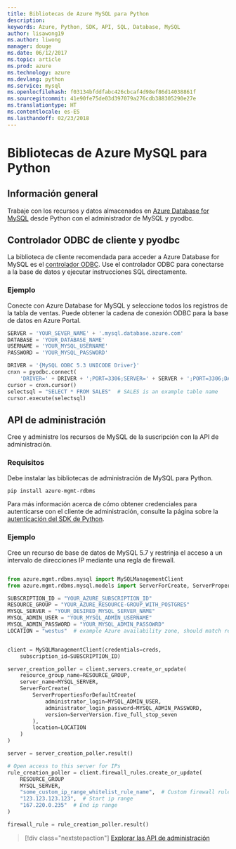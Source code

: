 ```yaml
---
title: Bibliotecas de Azure MySQL para Python
description: 
keywords: Azure, Python, SDK, API, SQL, Database, MySQL
author: lisawong19
ms.author: liwong
manager: douge
ms.date: 06/12/2017
ms.topic: article
ms.prod: azure
ms.technology: azure
ms.devlang: python
ms.service: mysql
ms.openlocfilehash: f03134bfddfabc426cbcaf4d98ef86d14038861f
ms.sourcegitcommit: 41e90fe75de03d397079a276cdb388305290e27e
ms.translationtype: HT
ms.contentlocale: es-ES
ms.lasthandoff: 02/23/2018
---
```

# <a name="azure-mysql-libraries-for-python"></a>Bibliotecas de Azure MySQL para Python 

## <a name="overview"></a>Información general

Trabaje con los recursos y datos almacenados en [Azure Database for MySQL](/azure/mysql/overview) desde Python con el administrador de MySQL y pyodbc.

## <a name="client-odbc-driver-and-pyodbc"></a>Controlador ODBC de cliente y pyodbc

La biblioteca de cliente recomendada para acceder a Azure Database for MySQL es el [controlador ODBC](/azure/sql-database/sql-database-connect-query-python#install-the-python-and-database-communication-libraries). Use el controlador ODBC para conectarse a la base de datos y ejecutar instrucciones SQL directamente.

### <a name="example"></a>Ejemplo

Conecte con Azure Database for MySQL y seleccione todos los registros de la tabla de ventas. Puede obtener la cadena de conexión ODBC para la base de datos en Azure Portal.

```python
SERVER = 'YOUR_SEVER_NAME' + '.mysql.database.azure.com'
DATABASE = 'YOUR_DATABASE_NAME'
USERNAME = 'YOUR_MYSQL_USERNAME'
PASSWORD = 'YOUR_MYSQL_PASSWORD'

DRIVER = '{MySQL ODBC 5.3 UNICODE Driver}'
cnxn = pyodbc.connect(
    'DRIVER=' + DRIVER + ';PORT=3306;SERVER=' + SERVER + ';PORT=3306;DATABASE=' + DATABASE + ';UID=' + USERNAME + ';PWD=' + PASSWORD)
cursor = cnxn.cursor()
selectsql = "SELECT * FROM SALES"  # SALES is an example table name
cursor.execute(selectsql)
```

## <a name="management-api"></a>API de administración

Cree y administre los recursos de MySQL de la suscripción con la API de administración.

### <a name="requirements"></a>Requisitos
Debe instalar las bibliotecas de administración de MySQL para Python.
```bash
pip install azure-mgmt-rdbms
```

Para más información acerca de cómo obtener credenciales para autenticarse con el cliente de administración, consulte la página sobre la [autenticación del SDK de Python](https://docs.microsoft.com/python/azure/python-sdk-azure-authenticate).

### <a name="example"></a>Ejemplo

Cree un recurso de base de datos de MySQL 5.7 y restrinja el acceso a un intervalo de direcciones IP mediante una regla de firewall.

```python

from azure.mgmt.rdbms.mysql import MySQLManagementClient
from azure.mgmt.rdbms.mysql.models import ServerForCreate, ServerPropertiesForDefaultCreate, ServerVersion

SUBSCRIPTION_ID = "YOUR_AZURE_SUBSCRIPTION_ID"
RESOURCE_GROUP = "YOUR_AZURE_RESOURCE-GROUP_WITH_POSTGRES"
MYSQL_SERVER = "YOUR_DESIRED_MYSQL_SERVER_NAME"
MYSQL_ADMIN_USER = "YOUR_MYSQL_ADMIN_USERNAME"
MYSQL_ADMIN_PASSWORD = "YOUR_MYSQL_ADMIN_PASSOWRD"
LOCATION = "westus"  # example Azure availability zone, should match resource group


client = MySQLManagementClient(credentials=creds,
    subscription_id=SUBSCRIPTION_ID)

server_creation_poller = client.servers.create_or_update(
    resource_group_name=RESOURCE_GROUP,
    server_name=MYSQL_SERVER,
    ServerForCreate(
        ServerPropertiesForDefaultCreate(
            administrator_login=MYSQL_ADMIN_USER,
            administrator_login_password=MYSQL_ADMIN_PASSWORD,
            version=ServerVersion.five_full_stop_seven
        ),
        location=LOCATION
    )
)

server = server_creation_poller.result()

# Open access to this server for IPs
rule_creation_poller = client.firewall_rules.create_or_update(
    RESOURCE_GROUP
    MYSQL_SERVER,
    "some_custom_ip_range_whitelist_rule_name",  # Custom firewall rule name
    "123.123.123.123",  # Start ip range
    "167.220.0.235"  # End ip range
)

firewall_rule = rule_creation_poller.result()
```

> [!div class="nextstepaction"]
> [Explorar las API de administración](/python/api/overview/azure/mysql/management)